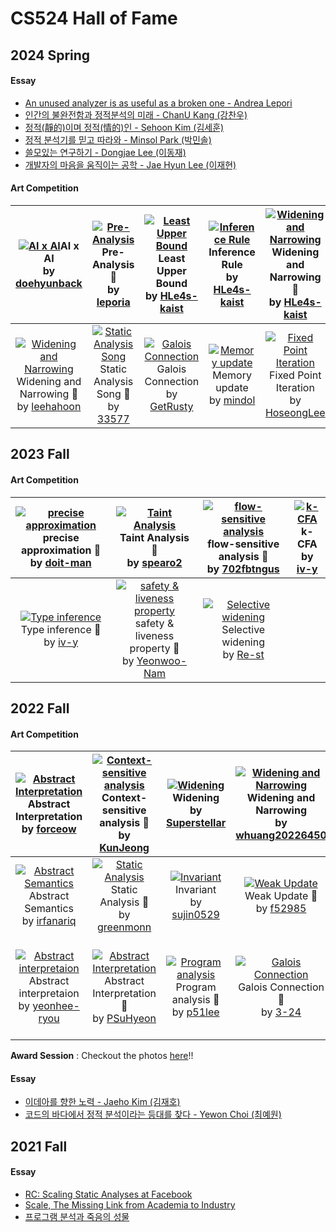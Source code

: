 # CS524 Hall of Fame

## 2024 Spring
#### Essay
- [An unused analyzer is as useful as a broken one - Andrea Lepori](essay/2024-andrealepori.pdf)
- [인간의 불완전함과 정적분석의 미래 - ChanU Kang (강찬우)](essay/2024-chanukang.pdf)
- [정적(靜的)이며 정적(情的)인 - Sehoon Kim (김세훈)](essay/2024-sehoonkim.pdf)
- [정적 분석기를 믿고 따라와 - Minsol Park (박민솔)](essay/2024-minsolpark.pdf)
- [쓸모있는 연구하기 - Dongjae Lee (이동재)](essay/2024-dongjaelee.pdf)
- [개발자의 마음을 움직이는 공학 - Jae Hyun Lee (이재현)](essay/2024-jaehyunlee.pdf)

#### Art Competition
|[![AI x AI](https://github.com/prosyslab-classroom/cs524-program-analysis/assets/70570804/b492082c-89df-464a-90e0-335ecb0a9a6f)](https://github.com/prosyslab-classroom/cs524-program-analysis/discussions/428)AI x AI <br>by [doehyunback](https://api.github.com/users/doehyunback)|[![Pre-Analysis](https://github.com/prosyslab-classroom/cs524-program-analysis/assets/20344547/a5c46f30-f72d-44f9-9e90-ee23bb8bdbee)](https://github.com/prosyslab-classroom/cs524-program-analysis/discussions/429)Pre-Analysis :2nd_place_medal:<br>by [leporia](https://api.github.com/users/leporia)|[![Least Upper Bound](https://github.com/prosyslab-classroom/cs524-program-analysis/assets/161300429/5a7d8709-1725-4b60-9027-c2e6d84dc6ed)](https://github.com/prosyslab-classroom/cs524-program-analysis/discussions/430)Least Upper Bound <br>by [HLe4s-kaist](https://api.github.com/users/HLe4s-kaist)|[![Inference Rule](https://github.com/prosyslab-classroom/cs524-program-analysis/assets/161300429/3159cd9e-ca7f-4dfa-a8e4-f1e244e24cf9)](https://github.com/prosyslab-classroom/cs524-program-analysis/discussions/431)Inference Rule <br>by [HLe4s-kaist](https://api.github.com/users/HLe4s-kaist)|[![Widening and Narrowing](https://github.com/prosyslab-classroom/cs524-program-analysis/assets/161300429/3863c385-61e7-4a8b-94a4-5f7c4381595f)](https://github.com/prosyslab-classroom/cs524-program-analysis/discussions/432)Widening and Narrowing 🥉<br>by [HLe4s-kaist](https://api.github.com/users/HLe4s-kaist)|
|:-:|:-:|:-:|:-:|:-:|
|[![Widening and Narrowing](https://github.com/prosyslab-classroom/cs524-program-analysis/assets/15906121/73765932-9ccc-4374-ac74-3265f5eb2f51)](https://github.com/prosyslab-classroom/cs524-program-analysis/discussions/433)Widening and Narrowing :1st_place_medal:<br>by [leehahoon](https://api.github.com/users/leehahoon)|[![Static Analysis Song](https://github.com/prosyslab-classroom/cs524-program-analysis/assets/34697855/8e6af7c0-8597-42d0-9595-e22fd09b3b97)](https://github.com/prosyslab-classroom/cs524-program-analysis/discussions/434)Static Analysis Song :1st_place_medal:<br>by [33577](https://api.github.com/users/33577)|[![Galois Connection](https://github.com/prosyslab-classroom/cs524-program-analysis/assets/42976401/d0dfc9b2-4a09-43b2-800d-ceda52afe4f3)](https://github.com/prosyslab-classroom/cs524-program-analysis/discussions/436)Galois Connection <br>by [GetRusty](https://api.github.com/users/GetRusty)|[![Memory update](https://github.com/prosyslab-classroom/cs524-program-analysis/assets/14192966/53031393-dee7-4bc6-9a62-3324d9610133)](https://github.com/prosyslab-classroom/cs524-program-analysis/discussions/437)Memory update <br>by [mindol](https://api.github.com/users/mindol)|[![Fixed Point Iteration](https://github.com/prosyslab-classroom/cs524-program-analysis/assets/101983402/20e9a9fb-bacd-40ba-83c0-c08298fdf05c)](https://github.com/prosyslab-classroom/cs524-program-analysis/discussions/438)Fixed Point Iteration <br>by [HoseongLee](https://api.github.com/users/HoseongLee)|

## 2023 Fall
#### Art Competition

|[![precise approximation](https://github.com/prosyslab-classroom/cs524-program-analysis/assets/59085158/61f192dd-c081-4ee9-a394-0477e0b1f886)](https://github.com/prosyslab-classroom/cs524-program-analysis/issues/150)precise approximation :2nd_place_medal:<br>by [doit-man](https://api.github.com/users/doit-man)|[![Taint Analysis](https://github.com/prosyslab-classroom/cs524-program-analysis/assets/83571012/ca2ba6a9-a17b-4658-92c2-8ea2a12a6fed)](https://github.com/prosyslab-classroom/cs524-program-analysis/issues/149)Taint Analysis :3rd_place_medal:<br>by [spearo2](https://api.github.com/users/spearo2)|[![flow-sensitive analysis](https://github.com/prosyslab-classroom/cs524-program-analysis/assets/79245586/ca864744-4f03-4c82-ad58-4421330107a0)](https://github.com/prosyslab-classroom/cs524-program-analysis/issues/148)flow-sensitive analysis :3rd_place_medal:<br>by [702fbtngus](https://api.github.com/users/702fbtngus)|[![k-CFA](https://github.com/prosyslab-classroom/cs524-program-analysis/assets/63594364/d06401aa-bf9a-4599-936a-0b241cedfe04)](https://github.com/prosyslab-classroom/cs524-program-analysis/issues/147)k-CFA <br>by [iv-y](https://api.github.com/users/iv-y)|
|:-:|:-:|:-:|:-:|
|[![Type inference](https://github.com/prosyslab-classroom/cs524-program-analysis/assets/63594364/ace0cc59-fea8-4c73-928a-374de21edfbc)](https://github.com/prosyslab-classroom/cs524-program-analysis/issues/146)Type inference :2nd_place_medal:<br>by [iv-y](https://api.github.com/users/iv-y)|[![safety & liveness property](https://github.com/prosyslab-classroom/cs524-program-analysis/assets/69100141/d111bd5a-38b8-4567-b96b-bee298f76c44)](https://github.com/prosyslab-classroom/cs524-program-analysis/issues/142)safety & liveness property :1st_place_medal:<br>by [Yeonwoo-Nam](https://api.github.com/users/Yeonwoo-Nam)|[![Selective widening](https://github.com/prosyslab-classroom/cs524-program-analysis/assets/42648067/4ddcf7cd-4b22-4d7c-a21d-ef1ab311a338)](https://github.com/prosyslab-classroom/cs524-program-analysis/issues/139)Selective widening <br>by [Re-st](https://api.github.com/users/Re-st)|

## 2022 Fall
#### Art Competition

|[![Abstract Interpretation](https://user-images.githubusercontent.com/91929599/204776543-74abc0a1-d0e6-43e7-8041-108883e7bf60.png)](https://github.com/prosyslab-classroom/cs524-program-analysis/issues/110)Abstract Interpretation <br>by [forceow](https://api.github.com/users/forceow)|[![Context-sensitive analysis](https://user-images.githubusercontent.com/10477004/204728843-151bb079-4d41-4ce8-962e-f6a66831d0a1.png)](https://github.com/prosyslab-classroom/cs524-program-analysis/issues/109)Context-sensitive analysis :2nd_place_medal:<br>by [KunJeong](https://api.github.com/users/KunJeong)|[![Widening](https://user-images.githubusercontent.com/38059780/204714446-6365e687-20ff-45fb-8532-77a23b3563b5.png)](https://github.com/prosyslab-classroom/cs524-program-analysis/issues/108)Widening <br>by [Superstellar](https://api.github.com/users/Superstellar)|[![Widening and Narrowing](https://user-images.githubusercontent.com/29110592/204709472-b4824be8-e571-4bbf-9e31-d2e4b2605dc7.png)](https://github.com/prosyslab-classroom/cs524-program-analysis/issues/107)Widening and Narrowing <br>by [whuang20226450](https://api.github.com/users/whuang20226450)|[![Starting program analysis](https://user-images.githubusercontent.com/16317528/204576920-789e14f1-b7d6-4895-b645-a5548e7307fd.png)](https://github.com/prosyslab-classroom/cs524-program-analysis/issues/106)Starting program analysis <br>by [zzz845zz](https://api.github.com/users/zzz845zz)|
|:-:|:-:|:-:|:-:|:-:|
|[![Abstract Semantics](https://user-images.githubusercontent.com/22218209/204531590-25da773f-b9f6-4945-8e46-246061eca2d0.png)](https://github.com/prosyslab-classroom/cs524-program-analysis/issues/105)Abstract Semantics <br>by [irfanariq](https://api.github.com/users/irfanariq)|[![Static Analysis](https://user-images.githubusercontent.com/17661005/204882772-e071affd-4122-417c-8fa7-903cdad558f3.jpg)](https://github.com/prosyslab-classroom/cs524-program-analysis/issues/104)Static Analysis :3rd_place_medal:<br>by [greenmonn](https://api.github.com/users/greenmonn)|[![Invariant](https://user-images.githubusercontent.com/44044134/204132035-5d58b353-d183-4951-99be-56b66c773324.png)](https://github.com/prosyslab-classroom/cs524-program-analysis/issues/101)Invariant <br>by [sujin0529](https://api.github.com/users/sujin0529)|[![Weak Update](https://user-images.githubusercontent.com/26792793/203916478-4ae15e9f-bc76-47ff-95e5-1c7b7cf76836.png)](https://github.com/prosyslab-classroom/cs524-program-analysis/issues/100)Weak Update :2nd_place_medal:<br>by [f52985](https://api.github.com/users/f52985)|[![Abstract Interpretation](https://user-images.githubusercontent.com/20193799/203908895-a24a52ec-84f0-4b32-85fa-bb5507cc1b3f.png)](https://github.com/prosyslab-classroom/cs524-program-analysis/issues/99)Abstract Interpretation <br>by [oojahooo](https://api.github.com/users/oojahooo)|
|[![Abstract interpretaion](https://user-images.githubusercontent.com/17640199/203905663-6badba15-0bb9-4204-acf5-bb0fe4077020.png)](https://github.com/prosyslab-classroom/cs524-program-analysis/issues/98)Abstract interpretaion <br>by [yeonhee-ryou](https://api.github.com/users/yeonhee-ryou)|[![Abstract Interpretation](https://user-images.githubusercontent.com/99390261/203887184-e508b06a-8fae-44ca-a468-64122e6f1568.png)](https://github.com/prosyslab-classroom/cs524-program-analysis/issues/97)Abstract Interpretation :3rd_place_medal:<br>by [PSuHyeon](https://api.github.com/users/PSuHyeon)|[![Program analysis](https://user-images.githubusercontent.com/68288688/202062746-6663c385-dcac-4560-8c75-8b04b3818b17.png)](https://github.com/prosyslab-classroom/cs524-program-analysis/issues/89)Program analysis :3rd_place_medal:<br>by [p51lee](https://api.github.com/users/p51lee)|[![Galois Connection](https://user-images.githubusercontent.com/37728816/198923130-38c837a4-a4f4-46ec-9906-489340a65884.png)](https://github.com/prosyslab-classroom/cs524-program-analysis/issues/80)Galois Connection :1st_place_medal:<br>by [3-24](https://api.github.com/users/3-24)|[![Computing least upper bound](https://user-images.githubusercontent.com/1281633/198815420-879efcec-5638-40e4-8769-61db50ae88aa.png)](https://github.com/prosyslab-classroom/cs524-program-analysis/issues/79)Computing least upper bound <br>by [KihongHeo](https://api.github.com/users/KihongHeo)|

**Award Session** : Checkout the photos [here](https://photos.app.goo.gl/XPd69quLKL6ne2nt9)!! 

#### Essay
- [이데아를 향한 노력 - Jaeho Kim (김재호)](essay/2022-jaeho.pdf)
- [코드의 바다에서 정적 분석이라는 등대를 찾다 - Yewon Choi (최예원)](essay/2022-choiyewon.pdf)
## 2021 Fall
#### Essay
- [RC: Scaling Static Analyses at Facebook](essay/junghyun.pdf)
- [Scale, The Missing Link from Academia to Industry](essay/taeeun.pdf)
- [프로그램 분석과 죽음의 성물](essay/three.pdf)
